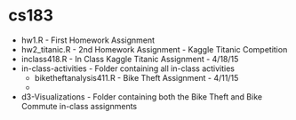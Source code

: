 # cs183

- hw1.R - First Homework Assignment
- hw2_titanic.R - 2nd Homework Assignment - Kaggle Titanic Competition
- inclass418.R - In Class Kaggle Titanic Assignment - 4/18/15
- in-class-activities - Folder containing all in-class activities
  - biketheftanalysis411.R - Bike Theft Assignment - 4/11/15
  - 
- d3-Visualizations - Folder containing both the Bike Theft and Bike Commute in-class assignments
